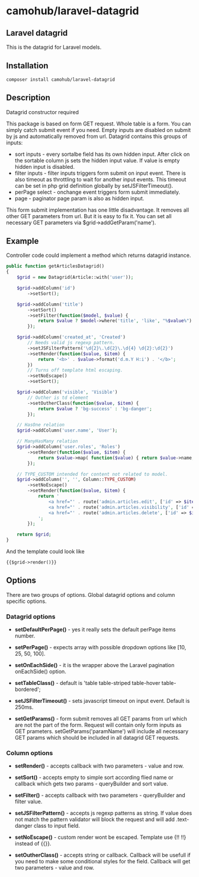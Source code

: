 # camohub/laravel-datagrid
## Laravel datagrid

This is the datagrid for Laravel models.

## Installation
```
composer install camohub/laravel-datagrid
```

## Description

Datagrid constructor required 

This package is based on form GET request. Whole table is a form. 
You can simply catch submit event if you need.
Empty inputs are disabled on submit by js and automatically removed from url.
Datagrid contains this groups of inputs:

- sort inputs - every sortalbe field has its own hidden input. 
	After click on the sortable column js sets the hidden input value. 
	If value is empty hidden input is disabled.
- filter inputs - filter inputs triggers form submit on input event. 
	There is also timeout as throttling to wait for another input events.
	This timeout can be set in php grid definition globally by setJSFilterTimeout().
- perPage select - onchange event triggers form submit immediately.
- page - paginator page param is also as hidden input.

This form submit implementation has one little disadvantage. 
It removes all other GET parameters from url. But it is easy to fix it. 
You can set all necessary GET parameters via $grid->addGetParam('name').



## Example

Controller code could implement a method which returns datagrid instance.
```php
public function getArticlesDatagrid()
{
    $grid = new Datagrid(Article::with('user'));

    $grid->addColumn('id')
        ->setSort();

    $grid->addColumn('title')
        ->setSort()
        ->setFilter(function($model, $value) {
            return $value ? $model->where('title', 'like', "%$value%") : $model;
        });

    $grid->addColumn('created_at', 'Created')
        // Needs valid js regexp pattern.
        ->setJSFilterPattern('\d{2}\.\d{2}\.\d{4} \d{2}:\d{2}')
        ->setRender(function($value, $item) {
            return '<b>' . $value->format('d.m.Y H:i') . '</b>';
        })
        // Turns off template html escaping.
        ->setNoEscape()
        ->setSort();

    $grid->addColumn('visible', 'Visible')
        // Outher is td element
        ->setOutherClass(function($value, $item) {
            return $value ? 'bg-success' : 'bg-danger';
        });

    // HasOne relation
    $grid->addColumn('user.name', 'User');

    // ManyHasMany relation
    $grid->addColumn('user.roles', 'Roles')
        ->setRender(function($value, $item) {
            return $value->map( function($value) { return $value->name; } )->join(', ');
        });

    // TYPE_CUSTOM intended for content not related to model.
    $grid->addColumn('', '', Column::TYPE_CUSTOM)
        ->setNoEscape()
        ->setRender(function($value, $item) {
            return '
                <a href="' . route('admin.articles.edit', ['id' => $item->id]) . '">edit</a>
                <a href="' . route('admin.articles.visibility', ['id' => $item->id]) . '">visibility</a>
                <a href="' . route('admin.articles.delete', ['id' => $item->id]) . '" class="text-danger">delete</a>
            ';
        });

    return $grid;
}
```
And the template could look like
```blade
{{$grid->render()}}
```


## Options

There are two groups of options. 
Global datagrid options and column specific options.

### Datagrid options

- **setDefaultPerPage()** - yes it really sets the default perPage items number.

- **setPerPage()** - expects array with possible dropdown options like [10, 25, 50, 100].

- **setOnEachSide()** - it is the wrapper above the Laravel pagination onEachSide() option.

- **setTableClass()** - default is 'table table-striped table-hover table-bordered';

- **setJSFilterTimeout()** - sets javascript timeout on input event. Default is 250ms.

- **setGetParams()** - form submit removes all GET params from url which are not
	the part of the form. Request will contain only form inputs as GET prameters. 
	setGetParams('paramName') will include all necessary GET params 
	which should be included in all datagrid GET requests. 
	
### Column options

- **setRender()** - accepts callback with two parameters - value and row.

- **setSort()** - accepts empty to simple sort according flied name 
	or callback which gets two params - queryBuilder and sort value.

- **setFilter()** - accepts callback with two parameters - queryBuilder and filter value.

- **setJSFilterPattern()** - accepts js regexp patterns as string. If value does not match 
	the pattern validator will block the request and will add .text-danger class to input field.

- **setNoEscape()** - custom render wont be escaped. Template use {!! !!} instead of {{}}.

- **setOutherClass()** - accepts string or callback. Callback will be usefull if you 
	need to make some conditional styles for the field. 
	Callback will get two parameters - value and row.


